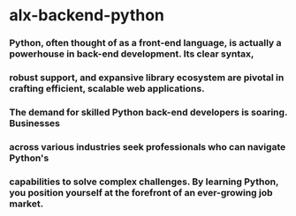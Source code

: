# alx-backend-python
### Python, often thought of as a front-end language, is actually a powerhouse in back-end development. Its clear syntax, 
### robust support, and expansive library ecosystem are pivotal in crafting efficient, scalable web applications.
### The demand for skilled Python back-end developers is soaring. Businesses
### across various industries seek professionals who can navigate Python's
### capabilities to solve complex challenges. By learning Python, you position yourself at the forefront of an ever-growing job market.
